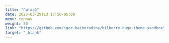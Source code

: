 ```yaml
---
title: "Гитхаб"
date: 2023-03-29T13:17:56-05:00
menu: topnav
weight: 30
link: "https://github.com/igor-baiborodine/bilberry-hugo-theme-sandbox"
target: "_blank"
---
```

